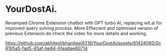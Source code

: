 # YourDostAi.
Revamped Chrome Extension chatbot with GPT turbo AI, replacing wit.ai for improved query solving process.
More Effiecient and optimised version of previous Extension.do check the video for more details and working.


https://github.com/abhiteshbhardwaj9319/YourDostAi/assets/81424080/0c8195a5-fad5-45af-be84-61ea8ae60714


